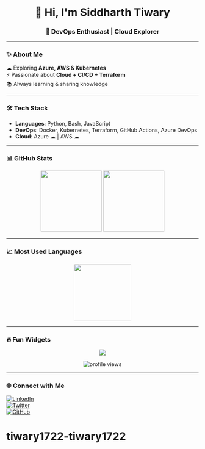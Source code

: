 <h1 align="center">👋 Hi, I'm Siddharth Tiwary</h1>
<h3 align="center">🚀 DevOps Enthusiast | Cloud Explorer</h3>

---

### ✨ About Me  
☁ Exploring **Azure, AWS & Kubernetes**  
⚡ Passionate about **Cloud + CI/CD + Terraform**  
📚 Always learning & sharing knowledge  

---

### 🛠️ Tech Stack
- **Languages**: Python, Bash, JavaScript  
- **DevOps**: Docker, Kubernetes, Terraform, GitHub Actions, Azure DevOps  
- **Cloud**: Azure ☁ | AWS ☁  

---

### 📊 GitHub Stats  
<p align="center">
  <img src="https://github-readme-stats.vercel.app/api?username=tiwary1722&show_icons=true&theme=tokyonight" height="160"/>
  <img src="https://github-readme-streak-stats.herokuapp.com/?user=tiwary1722&theme=tokyonight" height="160"/>
</p>

---

### 📈 Most Used Languages  
<p align="center">
  <img src="https://github-readme-stats.vercel.app/api/top-langs/?username=tiwary1722&layout=compact&theme=tokyonight" height="150"/>
</p>

---

### 🔥 Fun Widgets
<p align="center">
  <img src="https://readme-typing-svg.herokuapp.com?size=22&duration=4000&color=00F700&center=true&vCenter=true&width=500&lines=DevOps+Engineer+%7C+Cloud+Explorer;Terraform+%7C+Kubernetes+%7C+Docker;Always+Learning+%26+Building" />
</p>

<p align="center">
  <img src="https://komarev.com/ghpvc/?username=tiwary1722&label=Profile%20Views&color=blue&style=flat" alt="profile views"/>
</p>

---

### 🌐 Connect with Me  
[![LinkedIn](https://img.shields.io/badge/LinkedIn-blue?style=for-the-badge&logo=linkedin)](https://www.linkedin.com/in/your-link)  
[![Twitter](https://img.shields.io/badge/Twitter-black?style=for-the-badge&logo=twitter)](https://twitter.com/your-handle)  
[![GitHub](https://img.shields.io/badge/GitHub-grey?style=for-the-badge&logo=github)](https://github.com/tiwary1722)  
# tiwary1722-tiwary1722
